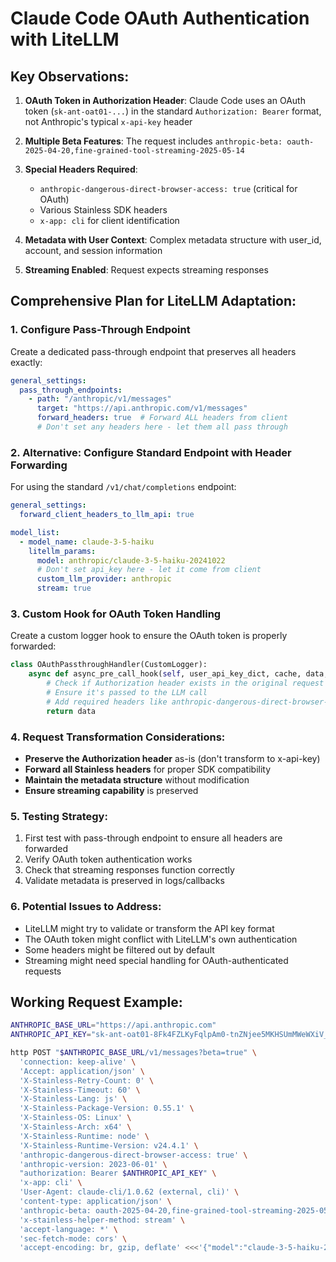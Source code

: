# Claude Code OAuth Authentication with LiteLLM

## Key Observations:

1. **OAuth Token in Authorization Header**: Claude Code uses an OAuth token (`sk-ant-oat01-...`) in the standard `Authorization: Bearer` format, not Anthropic's typical `x-api-key` header

2. **Multiple Beta Features**: The request includes `anthropic-beta: oauth-2025-04-20,fine-grained-tool-streaming-2025-05-14`

3. **Special Headers Required**:
   - `anthropic-dangerous-direct-browser-access: true` (critical for OAuth)
   - Various Stainless SDK headers
   - `x-app: cli` for client identification

4. **Metadata with User Context**: Complex metadata structure with user_id, account, and session information

5. **Streaming Enabled**: Request expects streaming responses

## Comprehensive Plan for LiteLLM Adaptation:

### 1. **Configure Pass-Through Endpoint**
Create a dedicated pass-through endpoint that preserves all headers exactly:

```yaml
general_settings:
  pass_through_endpoints:
    - path: "/anthropic/v1/messages"
      target: "https://api.anthropic.com/v1/messages"
      forward_headers: true  # Forward ALL headers from client
      # Don't set any headers here - let them all pass through
```

### 2. **Alternative: Configure Standard Endpoint with Header Forwarding**
For using the standard `/v1/chat/completions` endpoint:

```yaml
general_settings:
  forward_client_headers_to_llm_api: true

model_list:
  - model_name: claude-3-5-haiku
    litellm_params:
      model: anthropic/claude-3-5-haiku-20241022
      # Don't set api_key here - let it come from client
      custom_llm_provider: anthropic
      stream: true
```

### 3. **Custom Hook for OAuth Token Handling**
Create a custom logger hook to ensure the OAuth token is properly forwarded:

```python
class OAuthPassthroughHandler(CustomLogger):
    async def async_pre_call_hook(self, user_api_key_dict, cache, data, call_type):
        # Check if Authorization header exists in the original request
        # Ensure it's passed to the LLM call
        # Add required headers like anthropic-dangerous-direct-browser-access
        return data
```

### 4. **Request Transformation Considerations**:
- **Preserve the Authorization header** as-is (don't transform to x-api-key)
- **Forward all Stainless headers** for proper SDK compatibility
- **Maintain the metadata structure** without modification
- **Ensure streaming capability** is preserved

### 5. **Testing Strategy**:
1. First test with pass-through endpoint to ensure all headers are forwarded
2. Verify OAuth token authentication works
3. Check that streaming responses function correctly
4. Validate metadata is preserved in logs/callbacks

### 6. **Potential Issues to Address**:
- LiteLLM might try to validate or transform the API key format
- The OAuth token might conflict with LiteLLM's own authentication
- Some headers might be filtered out by default
- Streaming might need special handling for OAuth-authenticated requests

## Working Request Example:

```bash
ANTHROPIC_BASE_URL="https://api.anthropic.com"
ANTHROPIC_API_KEY="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"

http POST "$ANTHROPIC_BASE_URL/v1/messages?beta=true" \
  'connection: keep-alive' \
  'Accept: application/json' \
  'X-Stainless-Retry-Count: 0' \
  'X-Stainless-Timeout: 60' \
  'X-Stainless-Lang: js' \
  'X-Stainless-Package-Version: 0.55.1' \
  'X-Stainless-OS: Linux' \
  'X-Stainless-Arch: x64' \
  'X-Stainless-Runtime: node' \
  'X-Stainless-Runtime-Version: v24.4.1' \
  'anthropic-dangerous-direct-browser-access: true' \
  'anthropic-version: 2023-06-01' \
  "authorization: Bearer $ANTHROPIC_API_KEY" \
  'x-app: cli' \
  'User-Agent: claude-cli/1.0.62 (external, cli)' \
  'content-type: application/json' \
  'anthropic-beta: oauth-2025-04-20,fine-grained-tool-streaming-2025-05-14' \
  'x-stainless-helper-method: stream' \
  'accept-language: *' \
  'sec-fetch-mode: cors' \
  'accept-encoding: br, gzip, deflate' <<<'{"model":"claude-3-5-haiku-20241022","max_tokens":512,"messages":[{"role":"user","content":"hi claude"}],"system":[{"type":"text","text":"Analyze if this message indicates a new conversation topic. If it does, extract a 2-3 word title that captures the new topic. Format your response as a JSON object with two fields: '"'"'isNewTopic'"'"' (boolean) and '"'"'title'"'"' (string, or null if isNewTopic is false). Only include these fields, no other text."}],"temperature":0,"metadata":{"user_id":"user_19f2f4ee153d47fb2ef3e7954239ff16d3bff6daddd7cac0b1e7e3794fcaae80_account_a929b7ef-d758-4a98-b88e-07166e6c8537_session_2978ad57-d800-4a88-85fb-490d108ed665"},"stream":true}'
```
